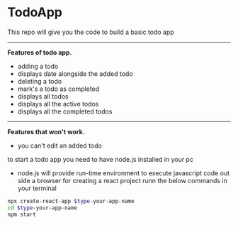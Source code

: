 # TodoApp
This repo will give you the code to build a basic todo app
________________________________________________________________________
**Features of todo app.**
* adding a todo
* displays date alongside the added todo
* deleting a todo
* mark's a todo as completed
* displays all todos
* displays all the active todos
* displays all the completed todos
__________________________________________________________________________
**Features that won't work.**
* you can't edit an added todo

to start  a todo app you need to have node.js installed in your pc
* node.js will provide run-time environment to execute javascript code out side a browser
for creating a react project runn the below commands in your terminal
```sh
npx create-react-app $type-your-app-name
cd $type-your-app-name
npm start
```
